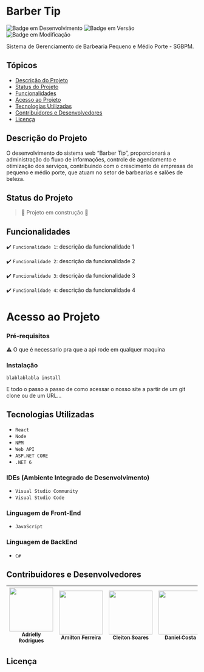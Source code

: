# Barber Tip
![Badge em Desenvolvimento](http://img.shields.io/static/v1?label=STATUS&message=EM%20DESENVOLVIMENTO&color=GREEN&style=for-the-badge)
![Badge em Versão](http://img.shields.io/static/v1?label=VERSÃO&message=%201.0&color=GREEN&style=for-the-badge)
![Badge em Modificação](http://img.shields.io/static/v1?label=ATUALIZAÇÃO&message=EM%20SETEMBRO&color=GREEN&style=for-the-badge)

Sistema de Gerenciamento de Barbearia Pequeno e Médio Porte - SGBPM.


## Tópicos

* [Descrição do Projeto](#descrição-do-projeto)
* [Status do Projeto](#status-do-projeto)
* [Funcionalidades](#funcionalidades)
* [Acesso ao Projeto](#acesso-ao-projeto)
* [Tecnologias Utilizadas](#tecnologias-utilizadas)
* [Contribuidores e Desenvolvedores](#contribuidores-e-desenvolvedores)
* [Licença](#licença)

## Descrição do Projeto

O desenvolvimento do sistema web “Barber Tip”, proporcionará a administração do fluxo de informações, controle de agendamento e otimização dos serviços,  contribuindo com o crescimento de empresas de pequeno e médio porte, que atuam no setor de barbearias e salões de beleza.

## Status do Projeto

> :construction: Projeto em construção :construction:

## Funcionalidades 

:heavy_check_mark: `Funcionalidade 1`: descrição da funcionalidade 1

:heavy_check_mark: `Funcionalidade 2`: descrição da funcionalidade 2

:heavy_check_mark: `Funcionalidade 3`: descrição da funcionalidade 3

:heavy_check_mark: `Funcionalidade 4`: descrição da funcionalidade 4

# Acesso ao Projeto 

### Pré-requisitos
:warning: O que é necessario pra que a api rode em qualquer maquina

### Instalação

    blablablabla install
    
E todo o passo a passo de como acessar o nosso site a partir de um git clone ou de um URL...

## Tecnologias Utilizadas

- ``React``
- ``Node``
- ``NPM``
- ``Web API``
- ``ASP.NET CORE``
- ``.NET 6``

### IDEs (Ambiente Integrado de Desenvolvimento)
 - ``Visual Studio Community``
 - ``Visual Studio Code``
 
 ### Linguagem de Front-End
 - ``JavaScript``
 
 ### Linguagem de BackEnd
 - ``C#``

## Contribuidores e Desenvolvedores

| [<img src="https://avatars.githubusercontent.com/u/23423067?v=4" width=115><br><sub>Adrielly Rodrigues</sub>](https://github.com/drykette) |  [<img src="https://avatars.githubusercontent.com/u/94652968?v=4" width=115><br><sub>Amilton Ferreira</sub>](https://github.com/amiltonmtv) |  [<img src="https://avatars.githubusercontent.com/u/38871093?v=4" width=115><br><sub>Cleiton Soares</sub>](https://github.com/Cleitonsoares1990) |  [<img src="https://avatars.githubusercontent.com/u/94574632?v=4" width=115><br><sub>Daniel Costa</sub>](https://github.com/daniel-csilva) |  [<img src="https://avatars.githubusercontent.com/u/94576154?v=4" width=115><br><sub>Ewerton Vinicius</sub>](https://github.com/2ewerton) |  [<img src="https://avatars.githubusercontent.com/u/94652912?v=4" width=115><br><sub>Keven Cavalcante</sub>](https://github.com/Keven-Galeno) |  [<img src="https://avatars.githubusercontent.com/u/7028250?v=4" width=115><br><sub>John Lynn Rodrigues</sub>](https://github.com/JohnLynn) |  [<img src="https://avatars.githubusercontent.com/u/94577778?v=4" width=115><br><sub>Reudiellison Patrick</sub>](https://github.com/Reudiellison) |  [<img src="https://avatars.githubusercontent.com/u/77131963?v=4" width=115><br><sub>Samuel Nobre</sub>](https://github.com/SamuelNobre) |  [<img src="https://avatars.githubusercontent.com/u/101663986?v=4" width=115><br><sub>Rômulo Silvestre</sub>](https://github.com/romulosilvestre) |  [<img src="https://avatars.githubusercontent.com/u/94574548?v=4" width=115><br><sub>Wanderson Suares</sub>](https://github.com/Wandersonwas) |
| :---: | :---: | :---: | :---: | :---: | :---: | :---: | :---: | :---: | :---: | :---: |

## Licença
